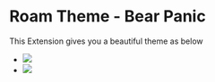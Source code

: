 # Roam Theme - Bear Panic

This Extension gives you a beautiful theme as below
- ![](https://firebasestorage.googleapis.com/v0/b/firescript-577a2.appspot.com/o/imgs%2Fapp%2FExploreSpace%2FP0Lbh1ZYJ1.png?alt=media&token=101848e1-af6e-402d-96ef-4ac0e5f75f76)
- ![](https://firebasestorage.googleapis.com/v0/b/firescript-577a2.appspot.com/o/imgs%2Fapp%2FExploreSpace%2FnRQsaX_J3u.png?alt=media&token=dfa7554a-e8d0-4f5b-800f-927ab5775b24)
